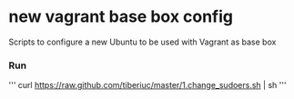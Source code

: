 new vagrant base box config
===========================

Scripts to configure a new Ubuntu to be used with Vagrant as base box

### Run ###

  '''
  curl https://raw.github.com/tiberiuc/master/1.change_sudoers.sh | sh
  '''
